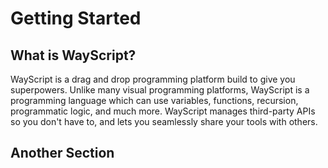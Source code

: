 # Getting Started

## What is WayScript?

WayScript is a drag and drop programming platform build to give you superpowers. Unlike many visual programming platforms, WayScript is a programming language which can use variables, functions, recursion, programmatic logic, and much more. WayScript manages third-party APIs so you don't have to, and lets you seamlessly share your tools with others.

## Another Section

